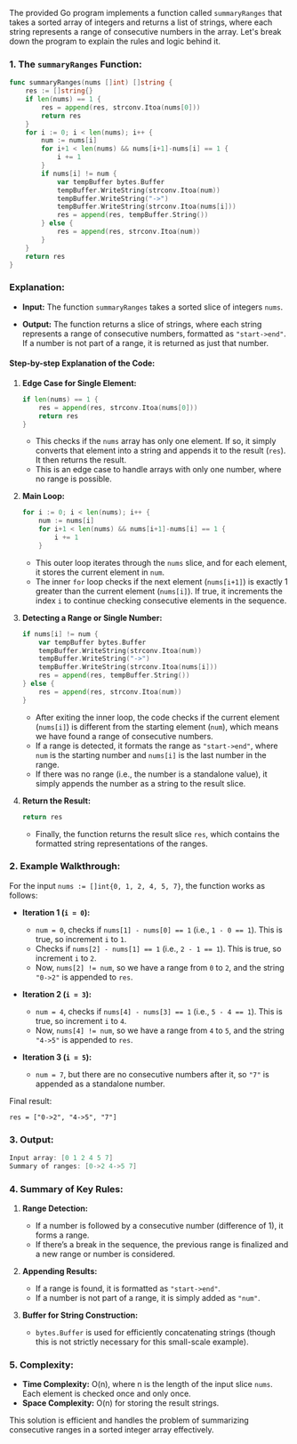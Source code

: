 The provided Go program implements a function called `summaryRanges` that takes a sorted array of integers and returns a list of strings, where each string represents a range of consecutive numbers in the array. Let's break down the program to explain the rules and logic behind it.

### **1. The `summaryRanges` Function:**

```go
func summaryRanges(nums []int) []string {
    res := []string{}
    if len(nums) == 1 {
        res = append(res, strconv.Itoa(nums[0]))
        return res
    }
    for i := 0; i < len(nums); i++ {
        num := nums[i]
        for i+1 < len(nums) && nums[i+1]-nums[i] == 1 {
            i += 1
        }
        if nums[i] != num {
            var tempBuffer bytes.Buffer
            tempBuffer.WriteString(strconv.Itoa(num))
            tempBuffer.WriteString("->")
            tempBuffer.WriteString(strconv.Itoa(nums[i]))
            res = append(res, tempBuffer.String())
        } else {
            res = append(res, strconv.Itoa(num))
        }
    }
    return res
}
```

### **Explanation:**

- **Input:** The function `summaryRanges` takes a sorted slice of integers `nums`.

- **Output:** The function returns a slice of strings, where each string represents a range of consecutive numbers, formatted as `"start->end"`. If a number is not part of a range, it is returned as just that number.

#### **Step-by-step Explanation of the Code:**

1. **Edge Case for Single Element:**
   ```go
   if len(nums) == 1 {
       res = append(res, strconv.Itoa(nums[0]))
       return res
   }
   ```
   - This checks if the `nums` array has only one element. If so, it simply converts that element into a string and appends it to the result (`res`). It then returns the result.
   - This is an edge case to handle arrays with only one number, where no range is possible.

2. **Main Loop:**
   ```go
   for i := 0; i < len(nums); i++ {
       num := nums[i]
       for i+1 < len(nums) && nums[i+1]-nums[i] == 1 {
           i += 1
       }
   ```
   - This outer loop iterates through the `nums` slice, and for each element, it stores the current element in `num`.
   - The inner `for` loop checks if the next element (`nums[i+1]`) is exactly 1 greater than the current element (`nums[i]`). If true, it increments the index `i` to continue checking consecutive elements in the sequence.

3. **Detecting a Range or Single Number:**
   ```go
   if nums[i] != num {
       var tempBuffer bytes.Buffer
       tempBuffer.WriteString(strconv.Itoa(num))
       tempBuffer.WriteString("->")
       tempBuffer.WriteString(strconv.Itoa(nums[i]))
       res = append(res, tempBuffer.String())
   } else {
       res = append(res, strconv.Itoa(num))
   }
   ```
   - After exiting the inner loop, the code checks if the current element (`nums[i]`) is different from the starting element (`num`), which means we have found a range of consecutive numbers.
   - If a range is detected, it formats the range as `"start->end"`, where `num` is the starting number and `nums[i]` is the last number in the range.
   - If there was no range (i.e., the number is a standalone value), it simply appends the number as a string to the result slice.

4. **Return the Result:**
   ```go
   return res
   ```
   - Finally, the function returns the result slice `res`, which contains the formatted string representations of the ranges.

### **2. Example Walkthrough:**

For the input `nums := []int{0, 1, 2, 4, 5, 7}`, the function works as follows:

- **Iteration 1 (`i = 0`):**
  - `num = 0`, checks if `nums[1] - nums[0] == 1` (i.e., `1 - 0 == 1`). This is true, so increment `i` to `1`.
  - Checks if `nums[2] - nums[1] == 1` (i.e., `2 - 1 == 1`). This is true, so increment `i` to `2`.
  - Now, `nums[2] != num`, so we have a range from `0` to `2`, and the string `"0->2"` is appended to `res`.

- **Iteration 2 (`i = 3`):**
  - `num = 4`, checks if `nums[4] - nums[3] == 1` (i.e., `5 - 4 == 1`). This is true, so increment `i` to `4`.
  - Now, `nums[4] != num`, so we have a range from `4` to `5`, and the string `"4->5"` is appended to `res`.

- **Iteration 3 (`i = 5`):**
  - `num = 7`, but there are no consecutive numbers after it, so `"7"` is appended as a standalone number.

Final result:
```
res = ["0->2", "4->5", "7"]
```

### **3. Output:**

```go
Input array: [0 1 2 4 5 7]
Summary of ranges: [0->2 4->5 7]
```

### **4. Summary of Key Rules:**

1. **Range Detection:**
   - If a number is followed by a consecutive number (difference of 1), it forms a range.
   - If there’s a break in the sequence, the previous range is finalized and a new range or number is considered.

2. **Appending Results:**
   - If a range is found, it is formatted as `"start->end"`.
   - If a number is not part of a range, it is simply added as `"num"`.

3. **Buffer for String Construction:**
   - `bytes.Buffer` is used for efficiently concatenating strings (though this is not strictly necessary for this small-scale example).

### **5. Complexity:**

- **Time Complexity:** O(n), where n is the length of the input slice `nums`. Each element is checked once and only once.
- **Space Complexity:** O(n) for storing the result strings.

This solution is efficient and handles the problem of summarizing consecutive ranges in a sorted integer array effectively.